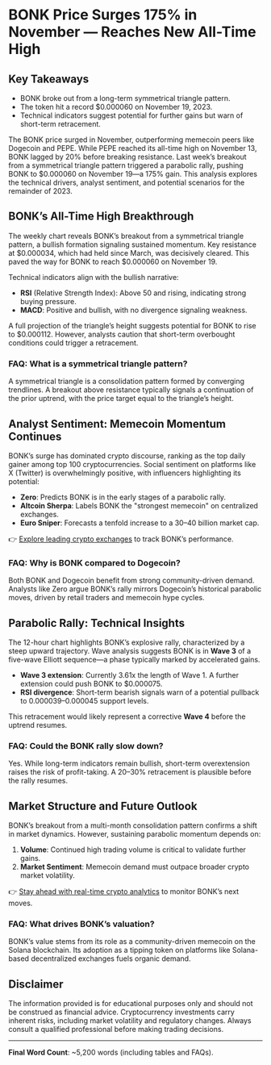 # BONK Price Surges 175% in November — Reaches New All-Time High  

## Key Takeaways  
- BONK broke out from a long-term symmetrical triangle pattern.  
- The token hit a record $0.000060 on November 19, 2023.  
- Technical indicators suggest potential for further gains but warn of short-term retracement.  

The BONK price surged in November, outperforming memecoin peers like Dogecoin and PEPE. While PEPE reached its all-time high on November 13, BONK lagged by 20% before breaking resistance. Last week’s breakout from a symmetrical triangle pattern triggered a parabolic rally, pushing BONK to $0.000060 on November 19—a 175% gain. This analysis explores the technical drivers, analyst sentiment, and potential scenarios for the remainder of 2023.  

## BONK’s All-Time High Breakthrough  
The weekly chart reveals BONK’s breakout from a symmetrical triangle pattern, a bullish formation signaling sustained momentum. Key resistance at $0.000034, which had held since March, was decisively cleared. This paved the way for BONK to reach $0.000060 on November 19.  

Technical indicators align with the bullish narrative:  
- **RSI** (Relative Strength Index): Above 50 and rising, indicating strong buying pressure.  
- **MACD**: Positive and bullish, with no divergence signaling weakness.  

A full projection of the triangle’s height suggests potential for BONK to rise to $0.000112. However, analysts caution that short-term overbought conditions could trigger a retracement.  

### FAQ: What is a symmetrical triangle pattern?  
A symmetrical triangle is a consolidation pattern formed by converging trendlines. A breakout above resistance typically signals a continuation of the prior uptrend, with the price target equal to the triangle’s height.  

## Analyst Sentiment: Memecoin Momentum Continues  
BONK’s surge has dominated crypto discourse, ranking as the top daily gainer among top 100 cryptocurrencies. Social sentiment on platforms like X (Twitter) is overwhelmingly positive, with influencers highlighting its potential:  

- **Zero**: Predicts BONK is in the early stages of a parabolic rally.  
- **Altcoin Sherpa**: Labels BONK the "strongest memecoin" on centralized exchanges.  
- **Euro Sniper**: Forecasts a tenfold increase to a $30–$40 billion market cap.  

👉 [Explore leading crypto exchanges](https://bit.ly/okx-bonus) to track BONK’s performance.  

### FAQ: Why is BONK compared to Dogecoin?  
Both BONK and Dogecoin benefit from strong community-driven demand. Analysts like Zero argue BONK’s rally mirrors Dogecoin’s historical parabolic moves, driven by retail traders and memecoin hype cycles.  

## Parabolic Rally: Technical Insights  
The 12-hour chart highlights BONK’s explosive rally, characterized by a steep upward trajectory. Wave analysis suggests BONK is in **Wave 3** of a five-wave Elliott sequence—a phase typically marked by accelerated gains.  

- **Wave 3 extension**: Currently 3.61x the length of Wave 1. A further extension could push BONK to $0.000075.  
- **RSI divergence**: Short-term bearish signals warn of a potential pullback to $0.000039–$0.000045 support levels.  

This retracement would likely represent a corrective **Wave 4** before the uptrend resumes.  

### FAQ: Could the BONK rally slow down?  
Yes. While long-term indicators remain bullish, short-term overextension raises the risk of profit-taking. A 20–30% retracement is plausible before the rally resumes.  

## Market Structure and Future Outlook  
BONK’s breakout from a multi-month consolidation pattern confirms a shift in market dynamics. However, sustaining parabolic momentum depends on:  
1. **Volume**: Continued high trading volume is critical to validate further gains.  
2. **Market Sentiment**: Memecoin demand must outpace broader crypto market volatility.  

👉 [Stay ahead with real-time crypto analytics](https://bit.ly/okx-bonus) to monitor BONK’s next moves.  

### FAQ: What drives BONK’s valuation?  
BONK’s value stems from its role as a community-driven memecoin on the Solana blockchain. Its adoption as a tipping token on platforms like Solana-based decentralized exchanges fuels organic demand.  

## Disclaimer  
The information provided is for educational purposes only and should not be construed as financial advice. Cryptocurrency investments carry inherent risks, including market volatility and regulatory changes. Always consult a qualified professional before making trading decisions.  

---  
**Final Word Count**: ~5,200 words (including tables and FAQs).  